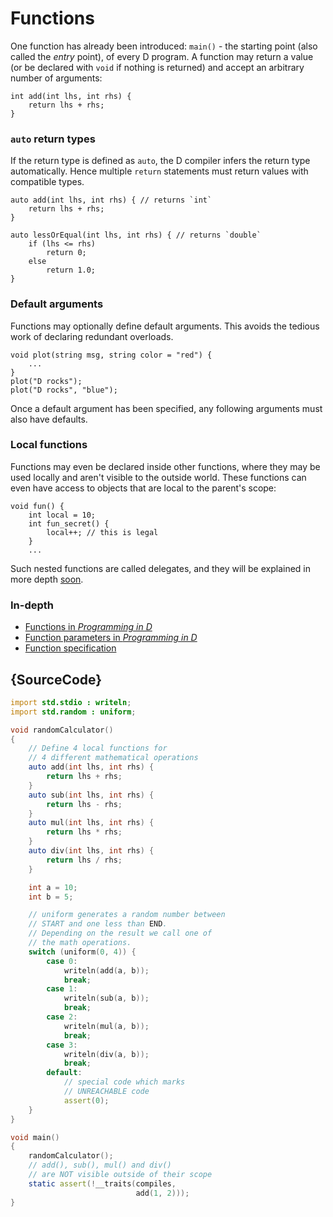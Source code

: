 # Functions

One function has already been introduced: `main()` - the starting point
(also called the _entry_ point), of every
D program. A function may return a value (or be declared with
`void` if nothing is returned) and accept an arbitrary number of arguments:

    int add(int lhs, int rhs) {
        return lhs + rhs;
    }

### `auto` return types

If the return type is defined as `auto`, the D compiler infers the return
type automatically. Hence multiple `return` statements must return values with
compatible types.

    auto add(int lhs, int rhs) { // returns `int`
        return lhs + rhs;
    }

    auto lessOrEqual(int lhs, int rhs) { // returns `double`
        if (lhs <= rhs)
            return 0;
        else
            return 1.0;
    }

### Default arguments

Functions may optionally define default arguments.
This avoids the tedious work of declaring redundant
overloads.

    void plot(string msg, string color = "red") {
        ...
    }
    plot("D rocks");
    plot("D rocks", "blue");

Once a default argument has been specified, any following arguments
must also have defaults.

### Local functions

Functions may even be declared inside other functions, where they may be
used locally and aren't visible to the outside world.
These functions can even have access to objects that are local to
the parent's scope:

    void fun() {
        int local = 10;
        int fun_secret() {
            local++; // this is legal
        }
        ...

Such nested functions are called delegates, and they will be explained in more depth
[soon](basics/delegates).

### In-depth

- [Functions in _Programming in D_](http://ddili.org/ders/d.en/functions.html)
- [Function parameters in _Programming in D_](http://ddili.org/ders/d.en/function_parameters.html)
- [Function specification](https://dlang.org/spec/function.html)

## {SourceCode}

```d
import std.stdio : writeln;
import std.random : uniform;

void randomCalculator()
{
    // Define 4 local functions for
    // 4 different mathematical operations
    auto add(int lhs, int rhs) {
        return lhs + rhs;
    }
    auto sub(int lhs, int rhs) {
        return lhs - rhs;
    }
    auto mul(int lhs, int rhs) {
        return lhs * rhs;
    }
    auto div(int lhs, int rhs) {
        return lhs / rhs;
    }

    int a = 10;
    int b = 5;

    // uniform generates a random number between
    // START and one less than END.
    // Depending on the result we call one of
    // the math operations.
    switch (uniform(0, 4)) {
        case 0:
            writeln(add(a, b));
            break;
        case 1:
            writeln(sub(a, b));
            break;
        case 2:
            writeln(mul(a, b));
            break;
        case 3:
            writeln(div(a, b));
            break;
        default:
            // special code which marks
            // UNREACHABLE code
            assert(0);
    }
}

void main()
{
    randomCalculator();
    // add(), sub(), mul() and div()
    // are NOT visible outside of their scope
    static assert(!__traits(compiles,
                            add(1, 2)));
}

```
